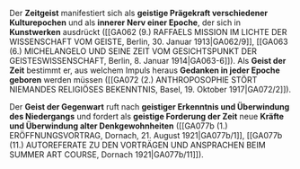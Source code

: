 
Der **Zeitgeist** manifestiert sich als **geistige Prägekraft verschiedener Kulturepochen** und als **innerer Nerv einer Epoche**, der sich in **Kunstwerken** ausdrückt ([[GA062 (9.) RAFFAELS MISSION IM LICHTE DER WISSENSCHAFT VOM GEISTE, Berlin, 30. Januar 1913|GA062/9]], [[GA063 (6.) MICHELANGELO UND SEINE ZEIT VOM GESICHTSPUNKT DER GEISTESWISSENSCHAFT, Berlin, 8. Januar 1914|GA063-6]]). Als **Geist der Zeit** bestimmt er, aus welchem Impuls heraus **Gedanken in jeder Epoche geboren** werden müssen ([[GA072 (2.) ANTHROPOSOPHIE STÖRT NIEMANDES RELIGIÖSES BEKENNTNIS, Basel, 19. Oktober 1917|GA072/2]]).

Der **Geist der Gegenwart** ruft nach **geistiger Erkenntnis und Überwindung des Niedergangs** und fordert als **geistige Forderung der Zeit** neue **Kräfte und Überwindung alter Denkgewohnheiten** ([[GA077b (1.) ERÖFFNUNGSVORTRAG, Dornach, 21. August 1921|GA077b/1]], [[GA077b (11.) AUTOREFERATE ZU DEN VORTRÄGEN UND ANSPRACHEN BEIM SUMMER ART COURSE, Dornach 1921|GA077b/11]]).
